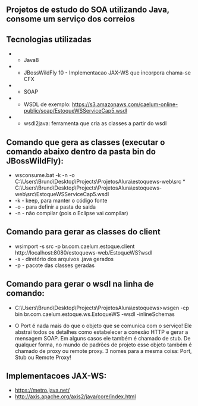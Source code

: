 ## Projetos de estudo do SOA utilizando Java, consome um serviço dos correios

## Tecnologias utilizadas
* - Java8
* - JBossWildFly 10 - Implementacao JAX-WS que incorpora chama-se CFX
* - SOAP
* - WSDL de exemplo: https://s3.amazonaws.com/caelum-online-public/soap/EstoqueWSServiceCap5.wsdl
* - wsdl2java: ferramenta que cria as classes a partir do wsdl

## Comando que gera as classes (executar o comando abaixo dentro da pasta bin do JBossWildFly): 
* wsconsume.bat -k -n -o C:\Users\Bruno\Desktop\Projects\ProjetosAlura\estoquews-web\src * C:\Users\Bruno\Desktop\Projects\ProjetosAlura\estoquews-web\src\EstoqueWSServiceCap5.wsdl 
* -k - keep, para manter o código fonte
* -o - para definir a pasta de saida
* -n - não compilar (pois o Eclipse vai compilar)

## Comando para gerar as classes do client
* wsimport -s src -p br.com.caelum.estoque.client http://localhost:8080/estoquews-web/EstoqueWS?wsdl
* -s - diretório dos arquivos .java gerados
* -p - pacote das classes geradas

## Comando para gerar o wsdl na linha de comando:
* C:\Users\Bruno\Desktop\Projects\ProjetosAlura\estoquews>wsgen -cp bin br.com.caelum.estoque.ws.EstoqueWS -wsdl -inlineSchemas

* O Port é nada mais do que o objeto que se comunica com o serviço! Ele abstrai todos os detalhes como estabelecer a conexão HTTP e gerar a mensagem SOAP. Em alguns casos ele também é chamado de stub. De qualquer forma, no mundo de padrões de projeto esse objeto também é chamado de proxy ou remote proxy. 3 nomes para a mesma coisa: Port, Stub ou Remote Proxy!

## Implementacoes JAX-WS:
* https://metro.java.net/ 
* http://axis.apache.org/axis2/java/core/index.html


